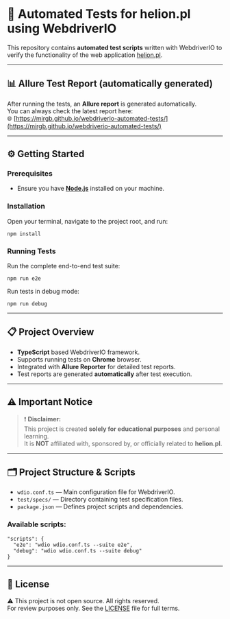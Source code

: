 # 🚀 Automated Tests for **helion.pl** using WebdriverIO

This repository contains **automated test scripts** written with WebdriverIO to verify the functionality of the web application [helion.pl](https://helion.pl).

---

## 📊 Allure Test Report (automatically generated)

After running the tests, an **Allure report** is generated automatically.  
You can always check the latest report here:  
🌐 [https://mirgb.github.io/webdriverio-automated-tests/](https://mirgb.github.io/webdriverio-automated-tests/)

---

## ⚙️ Getting Started

### Prerequisites

- Ensure you have **[Node.js](https://nodejs.org/)** installed on your machine.

### Installation

Open your terminal, navigate to the project root, and run:

`npm install`

### Running Tests

Run the complete end-to-end test suite:

`npm run e2e`

Run tests in debug mode:

`npm run debug`

---

## 📋 Project Overview

- **TypeScript** based WebdriverIO framework.
- Supports running tests on **Chrome** browser.
- Integrated with **Allure Reporter** for detailed test reports.
- Test reports are generated **automatically** after test execution.

---

## ⚠️ Important Notice

> ❗ **Disclaimer:**  
> This project is created **solely for educational purposes** and personal learning.  
> It is **NOT** affiliated with, sponsored by, or officially related to **helion.pl**.

---

## 🗂️ Project Structure & Scripts

- `wdio.conf.ts` — Main configuration file for WebdriverIO.
- `test/specs/` — Directory containing test specification files.
- `package.json` — Defines project scripts and dependencies.

### Available scripts:

`"scripts": {`  
`  "e2e": "wdio wdio.conf.ts --suite e2e",`  
`  "debug": "wdio wdio.conf.ts --suite debug"`  
`}`

---

## 📄 License

⚠️ This project is not open source. All rights reserved.  
For review purposes only. See the [LICENSE](./LICENSE) file for full terms.
